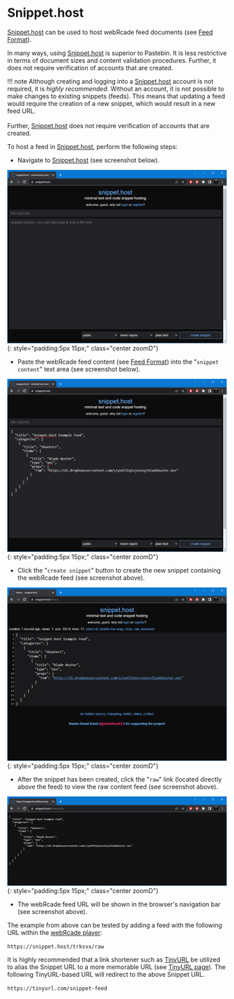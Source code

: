 # Snippet.host

[Snippet.host](https://snippet.host/) can be used to host webЯcade feed documents (see [Feed Format](../format.md)).

In many ways, using [Snippet.host](https://snippet.host/) is superior to Pastebin. It is less restrictive in terms of document sizes and content validation procedures. Further, it does not require verification of accounts that are created.

!!! note
    Although creating and logging into a [Snippet.host](https://snippet.host/) account is not required, it is
    *highly recommended*. Without an account, it is not possible to make changes to existing snippets (feeds).
    This means that updating a feed would require the creation of a new snippet, which would
    result in a new feed URL.<br><br>
    Further, [Snippet.host](https://snippet.host/) does not require verification of accounts that are created.

To host a feed in [Snippet.host](https://snippet.host/), perform the following steps:

* Navigate to [Snippet.host](https://snippet.host/) (see screenshot below).

![](../../assets/images/feed/snippet/snippet.png){: style="padding:5px 15px;" class="center zoomD"}

* Paste the webЯcade feed content  (see [Feed Format](../format.md)) into the "`snippet content`" text area (see screenshot below).

![](../../assets/images/feed/snippet/paste.png){: style="padding:5px 15px;" class="center zoomD"}

* Click the "`create snippet`" button to create the new snippet containing the webЯcade feed (see screenshot above).

![](../../assets/images/feed/snippet/create.png){: style="padding:5px 15px;" class="center zoomD"}

* After the snippet has been created, click the "`raw`" link (located directly above the feed) to view the raw content feed (see screenshot above).

![](../../assets/images/feed/snippet/raw.png){: style="padding:5px 15px;" class="center zoomD"}

* The webЯcade feed URL will be shown in the browser's navigation bar (see screenshot above).

The example from above can be tested by adding a feed with the following URL within the [webЯcade player](../../userguide/index.md):

`https://snippet.host/trksvx/raw`

It is highly recommended that a link shortener such as [TinyURL](https://www.tinyurl.com) be utilized to alias the Snippet URL to a more memorable URL (see [TinyURL page](./tinyurl.md#aliased-urls)). The following TinyURL-based URL will redirect to the above Snippet URL.

`https://tinyurl.com/snippet-feed`